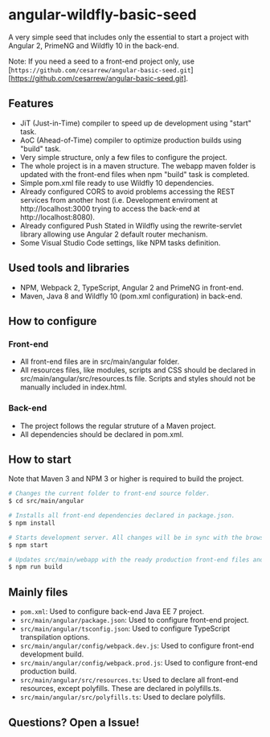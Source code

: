 # angular-wildfly-basic-seed

A very simple seed that includes only the essential to start a project with Angular 2, PrimeNG and Wildfly 10 in the back-end.

Note: If you need a seed to a front-end project only, use [`https://github.com/cesarrew/angular-basic-seed.git`][https://github.com/cesarrew/angular-basic-seed.git].

## Features

- JiT (Just-in-Time) compiler to speed up de development using "start" task.
- AoC (Ahead-of-Time) compiler to optimize production builds using "build" task.
- Very simple structure, only a few files to configure the project.
- The whole project is in a maven structure. The webapp maven folder is updated with the front-end files when npm "build" task is completed.
- Simple pom.xml file ready to use Wildfly 10 dependencies.
- Already configured CORS to avoid problems accessing the REST services from another host (i.e. Development enviroment at http://localhost:3000 trying to access the back-end at http://localhost:8080).
- Already configured Push Stated in Wildfly using the rewrite-servlet library allowing use Angular 2 default router mechanism.
- Some Visual Studio Code settings, like NPM tasks definition.

## Used tools and libraries

- NPM, Webpack 2, TypeScript, Angular 2 and PrimeNG in front-end.
- Maven, Java 8 and Wildfly 10 (pom.xml configuration) in back-end.

## How to configure

### Front-end

- All front-end files are in src/main/angular folder.
- All resources files, like modules, scripts and CSS should be declared in src/main/angular/src/resources.ts file. Scripts and styles should not be manually included in index.html.

### Back-end

- The project follows the regular struture of a Maven project.
- All dependencies should be declared in pom.xml.

## How to start

Note that Maven 3 and NPM 3 or higher is required to build the project.

```bash
# Changes the current folder to front-end source folder.
$ cd src/main/angular

# Installs all front-end dependencies declared in package.json.
$ npm install

# Starts development server. All changes will be in sync with the browser. The app will be available at http://localhost:3000.
$ npm start

# Updates src/main/webapp with the ready production front-end files and generates a WAR which can be deployed in a Wildfly 10 server.
$ npm run build
```

## Mainly files

- `pom.xml`: Used to configure back-end Java EE 7 project.
- `src/main/angular/package.json`: Used to configure front-end project.
- `src/main/angular/tsconfig.json`: Used to configure TypeScript transpilation options.
- `src/main/angular/config/webpack.dev.js`: Used to configure front-end development build.
- `src/main/angular/config/webpack.prod.js`: Used to configure front-end production build.
- `src/main/angular/src/resources.ts`: Used to declare all front-end resources, except polyfills. These are declared in polyfills.ts.
- `src/main/angular/src/polyfills.ts`: Used to declare polyfills.

## Questions? Open a Issue!
